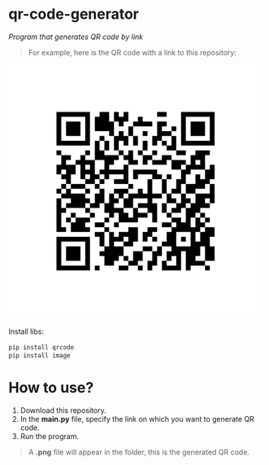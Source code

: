 # qr-code-generator
*Program that generates QR code by link*

> For example, here is the QR code with a link to this repository:

<img src="qr-code.png" width=500 />

Install libs:
```
pip install qrcode
pip install image
```
# How to use?
1. Download this repository.
2. In the **main.py** file, specify the link on which you want to generate QR code.
3. Run the program.
> A **.png** file will appear in the folder, this is the generated QR code.
